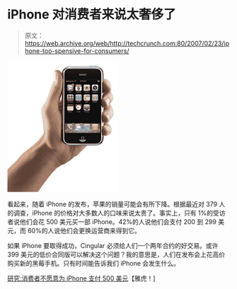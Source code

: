 # iPhone 对消费者来说太奢侈了

> 原文：<https://web.archive.org/web/http://techcrunch.com:80/2007/02/23/iphone-too-spensive-for-consumers/>

![](img/9504fb410ef90cab0148c357fc3df2e5.png)

看起来，随着 iPhone 的发布，苹果的销量可能会有所下降。根据最近对 379 人的调查，iPhone 的价格对大多数人的口味来说太贵了。事实上，只有 1%的受访者说他们会花 500 美元买一部 iPhone。42%的人说他们会支付 200 到 299 美元，而 60%的人说他们会更换运营商来得到它。

如果 iPhone 要取得成功，Cingular 必须给人们一个两年合约的好交易。或许 399 美元的低价合同版可以解决这个问题？我的意思是，人们在发布会上花高价购买新的黑莓手机。只有时间能告诉我们 iPhone 会发生什么。

[研究:消费者不愿意为 iPhone 支付 500 美元](https://web.archive.org/web/20160420190350/http://news.yahoo.com/s/infoworld/20070223/tc_infoworld/86300;_ylt=AnEO9FyhXILJl5ROkuiNGiv67rEF)【雅虎！]
